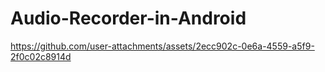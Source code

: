 # Audio-Recorder-in-Android

https://github.com/user-attachments/assets/2ecc902c-0e6a-4559-a5f9-2f0c02c8914d

